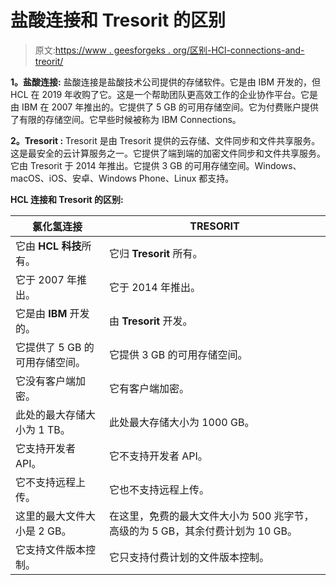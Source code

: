# 盐酸连接和 Tresorit 的区别

> 原文:[https://www . geesforgeks . org/区别-HCl-connections-and-treorit/](https://www.geeksforgeeks.org/difference-between-hcl-connections-and-tresorit/)

**1。盐酸连接:**
盐酸连接是盐酸技术公司提供的存储软件。它是由 IBM 开发的，但 HCL 在 2019 年收购了它。这是一个帮助团队更高效工作的企业协作平台。它是由 IBM 在 2007 年推出的。它提供了 5 GB 的可用存储空间。它为付费账户提供了有限的存储空间。它早些时候被称为 IBM Connections。

**2。Tresorit :**
Tresorit 是由 Tresorit 提供的云存储、文件同步和文件共享服务。这是最安全的云计算服务之一。它提供了端到端的加密文件同步和文件共享服务。它由 Tresorit 于 2014 年推出。它提供 3 GB 的可用存储空间。Windows、macOS、iOS、安卓、Windows Phone、Linux 都支持。

**HCL 连接和 Tresorit 的区别:**

<center>

| 氯化氢连接 | TRESORIT |
| --- | --- |
| 它由 **HCL 科技**所有。 | 它归 **Tresorit** 所有。 |
| 它于 2007 年推出。 | 它于 2014 年推出。 |
| 它是由 **IBM** 开发的。 | 由 **Tresorit** 开发。 |
| 它提供了 5 GB 的可用存储空间。 | 它提供 3 GB 的可用存储空间。 |
| 它没有客户端加密。 | 它有客户端加密。 |
| 此处的最大存储大小为 1 TB。 | 此处最大存储大小为 1000 GB。 |
| 它支持开发者 API。 | 它不支持开发者 API。 |
| 它不支持远程上传。 | 它也不支持远程上传。 |
| 这里的最大文件大小是 2 GB。 | 在这里，免费的最大文件大小为 500 兆字节，高级的为 5 GB，其余付费计划为 10 GB。 |
| 它支持文件版本控制。 | 它只支持付费计划的文件版本控制。 |

</center>